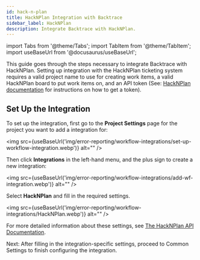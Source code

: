 ```yaml
---
id: hack-n-plan
title: HackNPlan Integration with Backtrace
sidebar_label: HackNPlan
description: Integrate Backtrace with HackNPlan.
---
```


import Tabs from '@theme/Tabs';
import TabItem from '@theme/TabItem';
import useBaseUrl from '@docusaurus/useBaseUrl';

This guide goes through the steps necessary to integrate Backtrace with HackNPlan. Setting up integration with the HackNPlan ticketing system requires a valid project name to use for creating work items, a valid HackNPlan board to put work items on, and an API token (See: [HackNPlan documentation](https://hacknplan.com/knowledge-base/api-authentication/) for instructions on how to get a token).

## Set Up the Integration

To set up the integration, first go to the **Project Settings** page for the project you want to add a integration for:

<img src={useBaseUrl('img/error-reporting/workflow-integrations/set-up-workflow-integration.webp')} alt="" />

Then click **Integrations** in the left-hand menu, and the plus sign to create a new integration:

<img src={useBaseUrl('img/error-reporting/workflow-integrations/add-wf-integration.webp')} alt="" />

Select **HackNPlan** and fill in the required settings.

<img src={useBaseUrl('img/error-reporting/workflow-integrations/HackNPlan.webp')} alt="" />

For more detailed information about these settings, see [The HackNPlan API Documentation](https://hacknplan.com/knowledge-base/category/api/).

Next: After filling in the integration-specific settings, proceed to Common Settings to finish configuring the integration.
